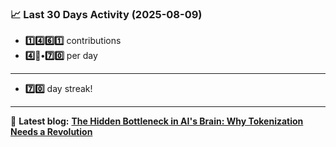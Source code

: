 <!--START_STATS-->
### 📈 Last 30 Days Activity (2025-08-09)  
- **1️⃣4️⃣6️⃣1️⃣** contributions  
- **4️⃣🎱•7️⃣0️⃣** per day
---
- **7️⃣0️⃣** day streak!
---
📝 **Latest blog:** [**The Hidden Bottleneck in AI's Brain: Why Tokenization Needs a Revolution**](https://andriak.com/blog/tokenization-revolution)
<!--END_STATS-->
